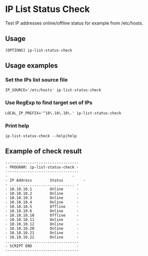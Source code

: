 # IP List Status Check

Test IP addresses online/offline status for example from /etc/hosts.

## Usage

```
[OPTIONS] ip-list-status-check
```
## Usage examples

### Set the IPs list source file

```
IP_SOURCE='/etc/hosts' ip-list-status-check
```

### Use RegExp to find target set of IPs

```
LOCAL_IP_PREFIX='^10\.10\.10\.' ip-list-status-check
```

### Print help

```
ip-list-status-check --help|help
```

## Example of check result

```
---------------------------------
- PROGRAM: ip-list-status-check -
---------------------------------
-                             -
- IP Address		Status         -
- ............................. -
- 10.10.10.1		Online      -
- 10.10.10.2		Online      -
- 10.10.10.3		Online      -
- 10.10.10.4		Online      -
- 10.10.10.5		Offline     -
- 10.10.10.6		Online      -
- 10.10.10.10		Offline     -
- 10.10.10.11		Online      -
- 10.10.10.12		Online      -
- 10.10.10.20		Online      -
- 10.10.10.21		Online      -
- 10.10.10.22		Online      -
.................................
- SCRIPT END                    -
---------------------------------
```
